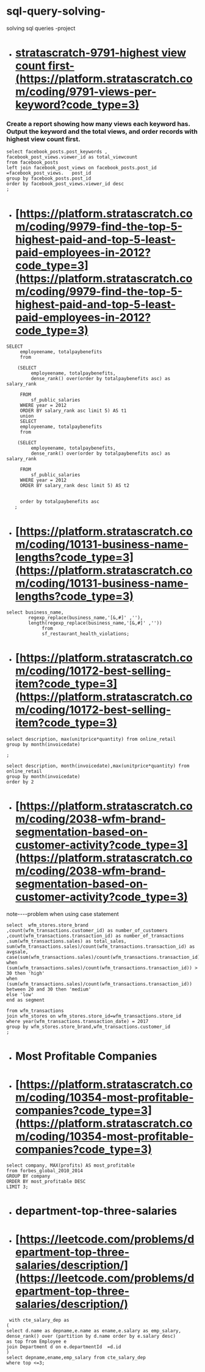 # sql-query-solving-
solving sql queries -project
- # [stratascratch-9791-highest view count first-(https://platform.stratascratch.com/coding/9791-views-per-keyword?code_type=3)](https://platform.stratascratch.com/coding/9791-views-per-keyword?code_type=3)



### Create a report showing how many views each keyword has. Output the keyword and the total views, and order records with highest view count first.

```
select facebook_posts.post_keywords ,
facebook_post_views.viewer_id as total_viewcount
from facebook_posts
left join facebook_post_views on facebook_posts.post_id =facebook_post_views.	post_id
group by facebook_posts.post_id
order by facebook_post_views.viewer_id desc
;
```
- # [https://platform.stratascratch.com/coding/9979-find-the-top-5-highest-paid-and-top-5-least-paid-employees-in-2012?code_type=3](https://platform.stratascratch.com/coding/9979-find-the-top-5-highest-paid-and-top-5-least-paid-employees-in-2012?code_type=3)
```
SELECT 
     employeename, totalpaybenefits
     from
    
    (SELECT 
         employeename, totalpaybenefits,
         dense_rank() over(order by totalpaybenefits asc) as salary_rank
         
     FROM
         sf_public_salaries
     WHERE year = 2012
     ORDER BY salary_rank asc limit 5) AS t1
     union
     SELECT 
     employeename, totalpaybenefits
     from
    
    (SELECT 
         employeename, totalpaybenefits,
         dense_rank() over(order by totalpaybenefits asc) as salary_rank
         
     FROM
         sf_public_salaries
     WHERE year = 2012
     ORDER BY salary_rank desc limit 5) AS t2
     
     
     order by totalpaybenefits asc
   ;
```
- # [https://platform.stratascratch.com/coding/10131-business-name-lengths?code_type=3](https://platform.stratascratch.com/coding/10131-business-name-lengths?code_type=3)

```
select business_name,
        regexp_replace(business_name,'[&,#]' ,''),
        length(regexp_replace(business_name,'[&,#]' ,''))
             from 
             sf_restaurant_health_violations;
```
- # [https://platform.stratascratch.com/coding/10172-best-selling-item?code_type=3](https://platform.stratascratch.com/coding/10172-best-selling-item?code_type=3)

```
select description, max(unitprice*quantity) from online_retail
group by month(invoicedate)

;

select description, month(invoicedate),max(unitprice*quantity) from online_retail
group by month(invoicedate)
order by 2
```
- # [https://platform.stratascratch.com/coding/2038-wfm-brand-segmentation-based-on-customer-activity?code_type=3](https://platform.stratascratch.com/coding/2038-wfm-brand-segmentation-based-on-customer-activity?code_type=3)


note----problem when using case statement 
```
select  wfm_stores.store_brand
,count(wfm_transactions.customer_id) as number_of_customers
,count(wfm_transactions.transaction_id) as number_of_transactions 
,sum(wfm_transactions.sales) as total_sales,
sum(wfm_transactions.sales)/count(wfm_transactions.transaction_id) as avgsale,
case(sum(wfm_transactions.sales)/count(wfm_transactions.transaction_id)) 
when (sum(wfm_transactions.sales)/count(wfm_transactions.transaction_id)) > 30 then 'high'
when (sum(wfm_transactions.sales)/count(wfm_transactions.transaction_id)) between 20 and 30 then 'medium'
else 'low'
end as segment

from wfm_transactions
join wfm_stores on wfm_stores.store_id=wfm_transactions.store_id
where year(wfm_transactions.transaction_date) = 2017
group by wfm_stores.store_brand,wfm_transactions.customer_id
;
```
- # Most Profitable Companies
- # [https://platform.stratascratch.com/coding/10354-most-profitable-companies?code_type=3](https://platform.stratascratch.com/coding/10354-most-profitable-companies?code_type=3)
```
select company, MAX(profits) AS most_profitable
from forbes_global_2010_2014
GROUP BY company
ORDER BY most_profitable DESC
LIMIT 3;
```

- # department-top-three-salaries
- # [https://leetcode.com/problems/department-top-three-salaries/description/](https://leetcode.com/problems/department-top-three-salaries/description/)
```
 with cte_salary_dep as
(
select d.name as depname,e.name as ename,e.salary as emp_salary,
dense_rank() over (partition by d.name order by e.salary desc)
as top from Employee e
join Department d on e.departmentId  =d.id
)
select depname,ename,emp_salary from cte_salary_dep
where top <=3;
    
```
